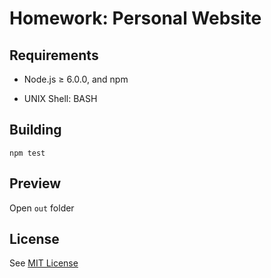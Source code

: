 # Homework: Personal Website

## Requirements

* Node.js ≥ 6.0.0, and npm

* UNIX Shell: BASH

## Building

```
npm test
```

## Preview

Open `out` folder

## License

See [MIT License](./LICENSE.md)
